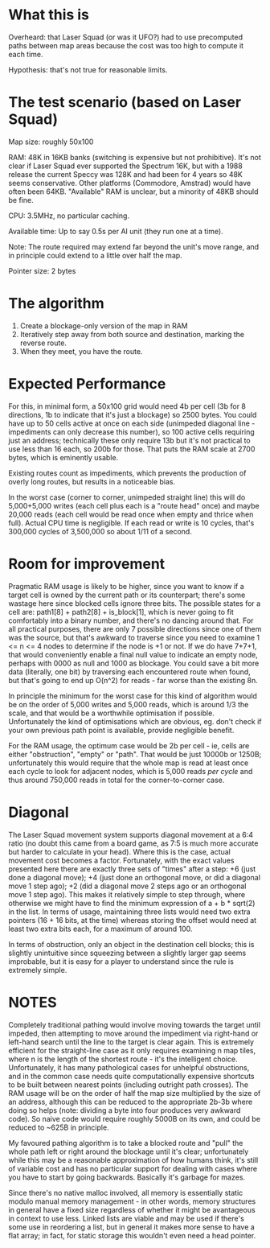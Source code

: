 # What this is

Overheard: that Laser Squad (or was it UFO?) had to use precomputed paths
between map areas because the cost was too high to compute it each time.

Hypothesis: that's not true for reasonable limits.

# The test scenario (based on Laser Squad)

Map size: roughly 50x100

RAM: 48K in 16KB banks (switching is expensive but not prohibitive). It's not
clear if Laser Squad ever supported the Spectrum 16K, but with a 1988 release
the current Speccy was 128K and had been for 4 years so 48K seems conservative.
Other platforms (Commodore, Amstrad) would have often been 64KB. "Available" RAM
is unclear, but a minority of 48KB should be fine.

CPU: 3.5MHz, no particular caching.

Available time: Up to say 0.5s per AI unit (they run one at a time).

Note: The route required may extend far beyond the unit's move range, and in principle could extend to a little over half the map.

Pointer size: 2 bytes

# The algorithm

1. Create a blockage-only version of the map in RAM
2. Iteratively step away from both source and destination, marking the reverse route.
3. When they meet, you have the route.

# Expected Performance

For this, in minimal form, a 50x100 grid would need 4b per cell (3b for 8
directions, 1b to indicate that it's just a blockage) so 2500 bytes. You could
have up to 50 cells active at once on each side (unimpeded diagonal line -
impediments can only decrease this number), so 100 active cells requiring just
an address; technically these only require 13b but it's not practical to use
less than 16 each, so 200b for those. That puts the RAM scale at 2700 bytes,
which is eminently usable.

Existing routes count as impediments, which prevents the production of overly
long routes, but results in a noticeable bias.

In the worst case (corner to corner, unimpeded straight line) this will do
5,000+5,000 writes (each cell plus each is a "route head" once) and maybe 20,000
reads (each cell would be read once when empty and thrice when full). Actual CPU
time is negligible. If each read or write is 10 cycles, that's 300,000 cycles of
3,500,000 so about 1/11 of a second.

# Room for improvement

Pragmatic RAM usage is likely to be higher, since you want to know if a target
cell is owned by the current path or its counterpart; there's some wastage here
since blocked cells ignore three bits. The possible states for a cell are:
path1[8] + path2[8] + is_block[1], which is never going to fit comfortably into
a binary number, and there's no dancing around that. For all practical purposes,
there are only 7 possible directions since one of them was the source, but
that's awkward to traverse since you need to examine 1 <= n <= 4 nodes to
determine if the node is +1 or not. If we do have 7+7+1, that would conveniently
enable a final null value to indicate an empty node, perhaps with 0000 as null
and 1000 as blockage. You could save a bit more data (literally, one bit) by
traversing each encountered route when found, but that's going to end up O(n^2)
for reads - far worse than the existing 8n.

In principle the minimum for the worst case for this kind of algorithm would be
on the order of 5,000 writes and 5,000 reads, which is around 1/3 the scale, and
that would be a worthwhile optimisation if possible. Unfortunately the kind of
optimisations which are obvious, eg. don't check if your own previous path point
is available, provide negligible benefit.

For the RAM usage, the optimum case would be 2b per cell - ie, cells are either
"obstruction", "empty" or "path". That would be just 10000b or 1250B;
unfortunately this would require that the whole map is read at least once each
cycle to look for adjacent nodes, which is 5,000 reads *per cycle* and thus
around 750,000 reads in total for the corner-to-corner case.

# Diagonal

The Laser Squad movement system supports diagonal movement at a 6:4 ratio (no
doubt this came from a board game, as 7:5 is much more accurate but harder to
calculate in your head). Where this is the case, actual movement cost becomes a
factor. Fortunately, with the exact values presented here there are exactly
three sets of "times" after a step: +6 (just done a diagonal move); +4 (just
done an orthogonal move, or did a diagonal move 1 step ago); +2 (did a diagonal
move 2 steps ago or an orthogonal move 1 step ago). This makes it relatively
simple to step through, where otherwise we might have to find the minimum
expression of a + b * sqrt(2) in the list. In terms of usage, maintaining three
lists would need two extra pointers (16 + 16 bits, at the time) whereas storing
the offset would need at least two extra bits each, for a maximum of around 100.

In terms of obstruction, only an object in the destination cell blocks; this is
slightly unintuitive since squeezing between a slightly larger gap seems
improbable, but it is easy for a player to understand since the rule is
extremely simple.

# NOTES

Completely traditional pathing would involve moving towards the target until
impeded, then attempting to move around the impediment via right-hand or
left-hand search until the line to the target is clear again. This is extremely
efficient for the straight-line case as it only requires examining n map tiles,
where n is the length of the shortest route - it's the intelligent choice.
Unfortunately, it has many pathological cases for unhelpful obstructions, and in
the common case needs quite computationally expensive shortcuts to be built
between nearest points (including outright path crosses). The RAM usage will be
on the order of half the map size multiplied by the size of an address, although
this can be reduced to the appropriate 2b-3b where doing so helps (note:
dividing a byte into four produces very awkward code). So naive code would
require roughly 5000B on its own, and could be reduced to ~625B in principle.

My favoured pathing algorithm is to take a blocked route and "pull" the whole
path left or right around the blockage until it's clear; unfortunately while
this may be a reasonable approximation of how humans think, it's still of
variable cost and has no particular support for dealing with cases where you
have to start by going backwards. Basically it's garbage for mazes.

Since there's no native malloc involved, all memory is essentially static modulo
manual memory management - in other words, memory structures in general have a
fixed size regardless of whether it might be avantageous in context to use less.
Linked lists are viable and may be used if there's some use in reordering a
list, but in general it makes more sense to have a flat array; in fact, for
static storage this wouldn't even need a head pointer.